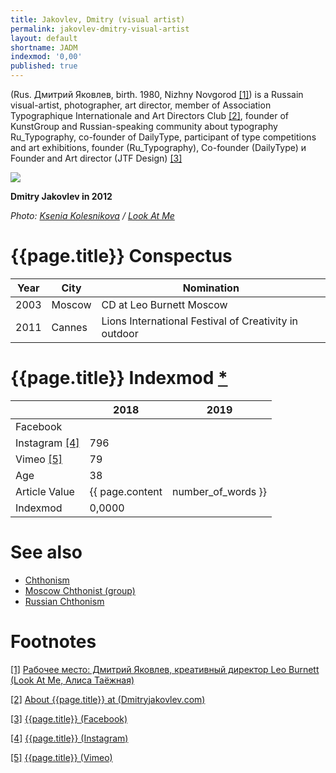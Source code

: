 ```yaml
---
title: Jakovlev, Dmitry (visual artist)
permalink: jakovlev-dmitry-visual-artist
layout: default
shortname: JADM
indexmod: '0,00'
published: true
---
```


(Rus. Дмитрий Яковлев, birth. 1980, Nizhny Novgorod <span id="a1">[\[1\]](#f1)</span>) is a Russain visual-artist, photographer, art director, member of Association Typographique Internationale and Art Directors Club <span id="a2">[\[2\]](#f2)</span>, founder of KunstGroup and Russian-speaking community about typography Ru_Typography, co-founder of DailyType, participant of type competitions and art exhibitions, founder (Ru_Typography), Co-founder (DailyType) и Founder and Art director (JTF Design) <span id="a3">[\[3\]](#f3)</span>

![](/encyclopedia/images/{{page.permalink}}.jpg)

**Dmitry Jakovlev in 2012**

*Photo: [Ksenia Kolesnikova](kolesnikova-ksenia) / [Look At Me](http://www.lookatme.ru/mag/archive/experience-other/158205-rabochee-mesto-mitya-yakovlev-leo-burnett)*

# {{page.title}} Conspectus

|Year|City|Nomination|
|-|-|-|
|2003|Moscow|CD at Leo Burnett Moscow|
|2011|Cannes|Lions International Festival of Creativity in outdoor|

# {{page.title}} Indexmod [*](indexmod)

||2018|2019|
|-|-|-|
|Facebook|||
|Instagram <span id="a4">[\[4\]](#f4)</span>|796||
|Vimeo <span id="a5">[\[5\]](#f5)</span>|79||
|Age|38||
|Article Value|{{ page.content | number_of_words }}||
|Indexmod|0,0000||

# See also

+ [Chthonism](chthonism)
+ [Moscow Chthonist (group)](moscow-chthonist-group)
+ [Russian Chthonism](russian-chthonism)

# Footnotes

[[1]](#a1) <span id="f1"></span> [Рабочее место: Дмитрий Яковлев, креативный директор Leo Burnett (Look At Me, Алиса Таёжная)](http://www.lookatme.ru/mag/archive/experience-other/158205-rabochee-mesto-mitya-yakovlev-leo-burnett)

[[2]](#a2) <span id="f2"></span> [About {{page.title}} at (Dmitryjakovlev.com)](http://www.dmitryjakovlev.com/)

[[3]](#a3) <span id="f3"></span> [{{page.title}} (Facebook)](https://www.facebook.com/dmitry.yakovlev)

[[4]](#a4) <span id="f4"></span> [{{page.title}} (Instagram)](https://www.instagram.com/kunstgroup/)

[[5]](#a5) <span id="f5"></span> [{{page.title}} (Vimeo)](https://vimeo.com/jakovlev/)
